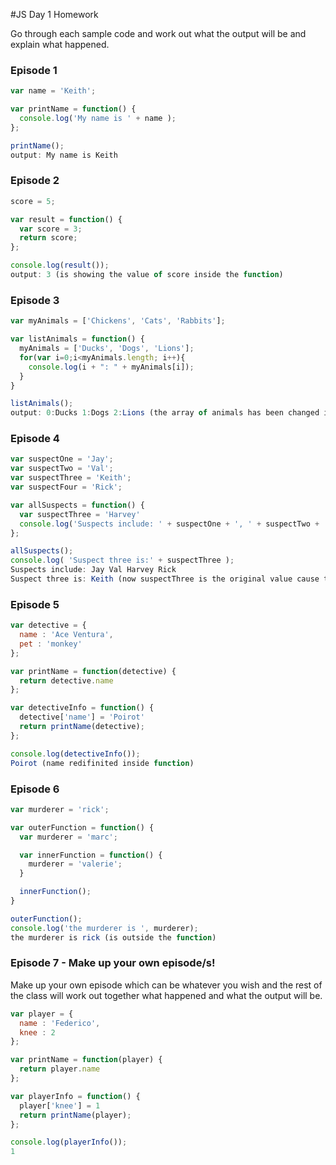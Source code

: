 #JS Day 1 Homework

Go through each sample code and work out what the output will be and explain what happened.

### Episode 1
```js
var name = 'Keith';

var printName = function() {
  console.log('My name is ' + name );
};

printName();
output: My name is Keith
```

### Episode 2
```js
score = 5;

var result = function() {
  var score = 3;
  return score;
};

console.log(result());
output: 3 (is showing the value of score inside the function)
```

### Episode 3
```js
var myAnimals = ['Chickens', 'Cats', 'Rabbits'];

var listAnimals = function() {
  myAnimals = ['Ducks', 'Dogs', 'Lions'];
  for(var i=0;i<myAnimals.length; i++){
    console.log(i + ": " + myAnimals[i]);
  }
}

listAnimals();
output: 0:Ducks 1:Dogs 2:Lions (the array of animals has been changed inside the function)
```

### Episode 4

```js
var suspectOne = 'Jay';
var suspectTwo = 'Val';
var suspectThree = 'Keith';
var suspectFour = 'Rick';

var allSuspects = function() {
  var suspectThree = 'Harvey'
  console.log('Suspects include: ' + suspectOne + ', ' + suspectTwo + ', ' + suspectThree + ', ' + suspectFour)
};

allSuspects();
console.log( 'Suspect three is:' + suspectThree );
Suspects include: Jay Val Harvey Rick
Suspect three is: Keith (now suspectThree is the original value cause the function allSuspect is not called)
```

### Episode 5

```js
var detective = {
  name : 'Ace Ventura',
  pet : 'monkey'
};

var printName = function(detective) {
  return detective.name
};

var detectiveInfo = function() {
  detective['name'] = 'Poirot'
  return printName(detective);
};

console.log(detectiveInfo());
Poirot (name redifinited inside function)
```

### Episode 6
```js
var murderer = 'rick';

var outerFunction = function() {
  var murderer = 'marc';

  var innerFunction = function() {
    murderer = 'valerie';
  }

  innerFunction();
}

outerFunction();
console.log('the murderer is ', murderer);
the murderer is rick (is outside the function)
```

### Episode 7 - Make up your own episode/s!

Make up your own episode which can be whatever you wish and the rest of the class will work out together what happened and what the output will be.

```js
var player = {
  name : 'Federico',
  knee : 2
};

var printName = function(player) {
  return player.name
};

var playerInfo = function() {
  player['knee'] = 1
  return printName(player);
};

console.log(playerInfo());
1
```




